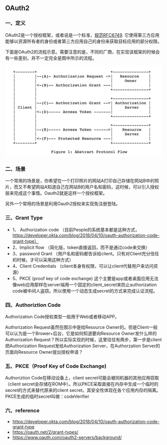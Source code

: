## OAuth2

### 一、定义
OAuth2是一个授权框架，或者说是一个标准，[规范RFC6749](https://datatracker.ietf.org/doc/html/rfc6749). 它使得第三方应用能够以资源所有者的身份或者第三方应用自己的身份来获取目标应用的部分权限。

下面是OAuth2的流程示意。需要注意的是，不同的厂商，在实现该框架的时候会有一些差别，并不一定完全是图中所示的流程。

![Oauth2 flow](../../static/oauth2.png)

### 二、场景
一个常用的场景是，你希望在一个打印照片的网站A打印自己存储在网站B中的照片，而又不希望网站A知道自己在网站B的用户名和密码，这时候，可以引入授权层来完成这个事情。Oauth2就是这样一个授权框架。

另外一个常用的场景是利用Oauth2授权来实现免注册登陆。


### 三、Grant Type
- 1、 Authorization code （目前People的系统基本都是这种方式， https://developer.okta.com/blog/2018/04/10/oauth-authorization-code-grant-type）
- 2、Implicit flow             （简化版，token直接返回，而不是通过code来交换）
- 3、password Grant      （用户名和密码都告诉给client。只有对Client充分信任的时候，才可以采用这种方式）
- 4、Client Credentials   （client本身有权限，可以让client代替用户来访问资源）
- 5、PKCE (proof key of code exchange) 这个主要是app或者桌面应用无法像web应用那样在server端用一个固定的client_secret来防止authorization code被中间人盗窃。所以使用一个动态生成secret的方式来完成认证流程。

### 四、Authoriztion Code
Authorization Code授权类型一般用于Web或者移动APP。

Authorization Request虽然在图示中是给Resource Owner的。但是Client一般可以认为是一个Brower+后台，它是如何知道要向Resource Owner发什么样的Authorization Request？所以实际实现的时候，这里往往有两步，第一步是client把Authorization Request发给Authorization Server，在Authorzation Server的页面向Resource Owner提出授权申请？

### 五、PKCE（Proof Key of Code Exchange)
Authoriztion Code在移动设备上，client secret可能会被同机器的其他应用窃取（client secret会存储在ROM中）。所以PKCE采取直接在内存中生成一个临时的secret的方式来替代原来的client secret。其安全性体现在各个应用内存的隔离。PKCE生成的临时secret叫做：codeVerifier




### 六、reference

- https://developer.okta.com/blog/2018/04/10/oauth-authorization-code-grant-type
- https://oauth.net/2/grant-types/
- https://www.oauth.com/oauth2-servers/background/
